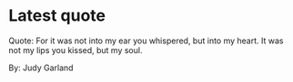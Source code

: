 # Latest quote 

Quote: For it was not into my ear you whispered, but into my heart. It was not my lips you kissed, but my soul. 

By: Judy Garland